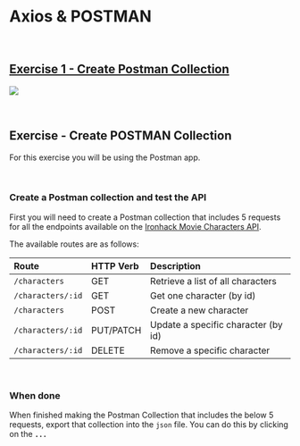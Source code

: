 # Axios & POSTMAN

<br>





## [Exercise 1 - Create Postman Collection](https://gist.github.com/ross-u/89eecb7dfbfd6e73bc0922b0270cdc55)







![](https://i.imgur.com/LW43801.jpg)









<br>



## Exercise - Create POSTMAN Collection



For this exercise you will be using the Postman app.



<br>



### Create a Postman collection and test the API



First you will need to create a Postman collection that includes 5 requests for all the endpoints available on the [Ironhack Movie Characters API](http://materials.ironhack.com/s/BJfHC2fTENm#ironhack-movie-characters-api).

The available routes are as follows:



| Route             | HTTP Verb | Description                         |
| :---------------- | :-------- | :---------------------------------- |
| `/characters`     | GET       | Retrieve a list of all characters   |
| `/characters/:id` | GET       | Get one character (by id)           |
| `/characters`     | POST      | Create a new character              |
| `/characters/:id` | PUT/PATCH | Update a specific character (by id) |
| `/characters/:id` | DELETE    | Remove a specific character         |



<br>



### When done



When finished making the Postman Collection that includes the below 5 requests, export that collection into the `json` file. You can do this by clicking on the **`...`**



<br>




